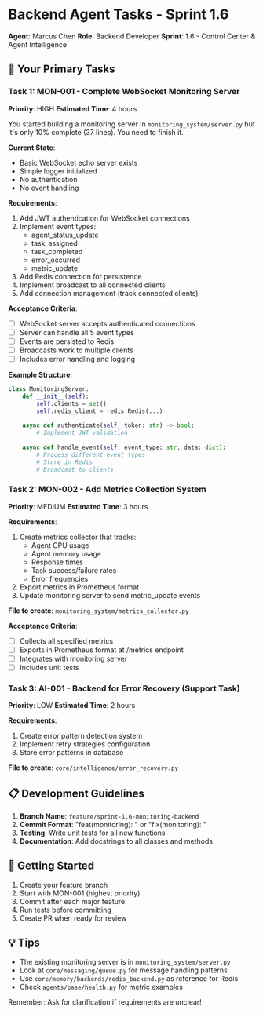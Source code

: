 # Backend Agent Tasks - Sprint 1.6

**Agent**: Marcus Chen
**Role**: Backend Developer
**Sprint**: 1.6 - Control Center & Agent Intelligence

## 🎯 Your Primary Tasks

### Task 1: MON-001 - Complete WebSocket Monitoring Server
**Priority**: HIGH
**Estimated Time**: 4 hours

You started building a monitoring server in `monitoring_system/server.py` but it's only 10% complete (37 lines). You need to finish it.

**Current State**:
- Basic WebSocket echo server exists
- Simple logger initialized
- No authentication
- No event handling

**Requirements**:
1. Add JWT authentication for WebSocket connections
2. Implement event types:
   - agent_status_update
   - task_assigned
   - task_completed
   - error_occurred
   - metric_update
3. Add Redis connection for persistence
4. Implement broadcast to all connected clients
5. Add connection management (track connected clients)

**Acceptance Criteria**:
- [ ] WebSocket server accepts authenticated connections
- [ ] Server can handle all 5 event types
- [ ] Events are persisted to Redis
- [ ] Broadcasts work to multiple clients
- [ ] Includes error handling and logging

**Example Structure**:
```python
class MonitoringServer:
    def __init__(self):
        self.clients = set()
        self.redis_client = redis.Redis(...)
        
    async def authenticate(self, token: str) -> bool:
        # Implement JWT validation
        
    async def handle_event(self, event_type: str, data: dict):
        # Process different event types
        # Store in Redis
        # Broadcast to clients
```

### Task 2: MON-002 - Add Metrics Collection System
**Priority**: MEDIUM
**Estimated Time**: 3 hours

**Requirements**:
1. Create metrics collector that tracks:
   - Agent CPU usage
   - Agent memory usage
   - Response times
   - Task success/failure rates
   - Error frequencies
2. Export metrics in Prometheus format
3. Update monitoring server to send metric_update events

**File to create**: `monitoring_system/metrics_collector.py`

**Acceptance Criteria**:
- [ ] Collects all specified metrics
- [ ] Exports in Prometheus format at /metrics endpoint
- [ ] Integrates with monitoring server
- [ ] Includes unit tests

### Task 3: AI-001 - Backend for Error Recovery (Support Task)
**Priority**: LOW
**Estimated Time**: 2 hours

**Requirements**:
1. Create error pattern detection system
2. Implement retry strategies configuration
3. Store error patterns in database

**File to create**: `core/intelligence/error_recovery.py`

## 📋 Development Guidelines

1. **Branch Name**: `feature/sprint-1.6-monitoring-backend`
2. **Commit Format**: "feat(monitoring): <description>" or "fix(monitoring): <description>"
3. **Testing**: Write unit tests for all new functions
4. **Documentation**: Add docstrings to all classes and methods

## 🚀 Getting Started

1. Create your feature branch
2. Start with MON-001 (highest priority)
3. Commit after each major feature
4. Run tests before committing
5. Create PR when ready for review

## 💡 Tips

- The existing monitoring server is in `monitoring_system/server.py`
- Look at `core/messaging/queue.py` for message handling patterns
- Use `core/memory/backends/redis_backend.py` as reference for Redis
- Check `agents/base/health.py` for metric examples

Remember: Ask for clarification if requirements are unclear!